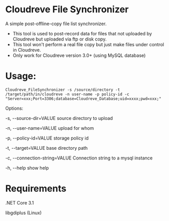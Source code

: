 # Cloudreve File Synchronizer

A simple post-offline-copy file list synchronizer.

- This tool is used to post-record data for files that not uploaded by Cloudreve but uploaded via ftp or disk copy.
- This tool won't perform a real file copy but just make files under control in Cloudreve.
- Only work for Cloudreve version 3.0+ (using MySQL database)



# Usage:

```
Cloudreve_FileSynchronizer -s /source/directory -t /target/path/in/cloudreve -n user-name -p policy-id -c "Server=xxx;Port=3306;database=Cloudreve_Database;uid=xxxx;pwd=xxx;"
```

Options:

  -s, --source-dir=VALUE     source directory to upload

  -n, --user-name=VALUE      upload for whom

  -p, --policy-id=VALUE      storage policy id

  -t, --target=VALUE         base directory path

  -c, --connection-string=VALUE Connection string to a mysql instance

  -h, --help                 show help
  
# Requirements
  .NET Core 3.1
  
  libgdiplus (Linux)
